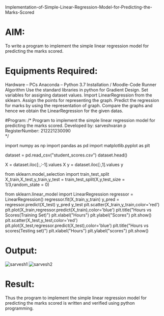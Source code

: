 Implementation-of-Simple-Linear-Regression-Model-for-Predicting-the-Marks-Scored

# AIM:
To write a program to implement the simple linear regression model for predicting the marks scored.

# Equipments Required:
Hardware – PCs
Anaconda – Python 3.7 Installation / Moodle-Code Runner
Algorithm
Use the standard libraries in python for Gradient Design.
Set variables for assigning dataset values.
Import LinearRegression from the sklearn.
Assign the points for representing the graph.
Predict the regression for marks by using the representation of graph.
Compare the graphs and hence we obtain the LinearRegression for the given datas.

#Program:
/*
Program to implement the simple linear regression model for predicting the marks scored.
Developed by: sarveshvaran p
RegisterNumber: 212221230090  
*/

import numpy as np
import pandas as pd
import matplotlib.pyplot as plt

dataset = pd.read_csv("student_scores.csv")
dataset.head()

X = dataset.iloc[:,:-1].values
X
y = dataset.iloc[:,1].values
y

from sklearn.model_selection import train_test_split
X_train,X_test,y_train,y_test = train_test_split(X,y,test_size = 1/3,random_state = 0)

from sklearn.linear_model import LinearRegression
regressor = LinearRegression()
regressor.fit(X_train,y_train)
y_pred = regressor.predict(X_test)
y_pred
y_test
plt.scatter(X_train,y_train,color='red')
plt.plot(X_train,regressor.predict(X_train),color='blue')
plt.title("Hours vs Scores(Training Set)")
plt.xlabel("Hours")
plt.ylabel("Scores")
plt.show()
plt.scatter(X_test,y_test,color='red')
plt.plot(X_test,regressor.predict(X_test),color='blue')
plt.title("Hours vs scores(Testing set)")
plt.xlabel("Hours")
plt.ylabel("scores")
plt.show()

# Output:
![sarvesh1](https://user-images.githubusercontent.com/94881923/164035686-e4f0c9a9-73ae-4fdb-bdb8-f3291d607adb.png)
![sarvesh2](https://user-images.githubusercontent.com/94881923/164035730-54cc83bd-0b2b-455a-86ff-2cfb3d4718af.png)

# Result:
Thus the program to implement the simple linear regression model for predicting the marks scored is written and verified using python programming.


